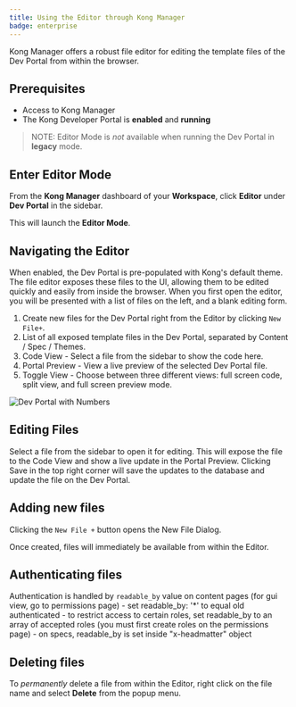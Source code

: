 ```yaml
---
title: Using the Editor through Kong Manager
badge: enterprise
---
```


Kong Manager offers a robust file editor for editing the template files of the Dev Portal from within the browser.

## Prerequisites

* Access to Kong Manager
* The Kong Developer Portal is **enabled** and **running**

>NOTE: Editor Mode is *not* available when running the Dev Portal in **legacy** mode.

## Enter Editor Mode

From the **Kong Manager** dashboard of your **Workspace**, click **Editor** under **Dev Portal** in the sidebar.

This will launch the **Editor Mode**.
## Navigating the Editor

When enabled, the Dev Portal is pre-populated with Kong's default theme. The file editor exposes these files to the UI, allowing them to be edited quickly and easily from inside the browser. When you first open the editor, you will be presented with a list of files on the left, and a blank editing form.

1. Create new files for the Dev Portal right from the Editor by clicking `New File+`.
1. List of all exposed template files in the Dev Portal, separated by Content / Spec / Themes.
1. Code View - Select a file from the sidebar to show the code here.
1. Portal Preview - View a live preview of the selected Dev Portal file.
1. Toggle View - Choose between three different views: full screen code, split view, and full screen preview mode.

![Dev Portal with Numbers](/assets/gateway/dev-portal/editor-mode-numbered.png)

## Editing Files

Select a file from the sidebar to open it for editing. This will expose the file to the Code View and show a live update in the Portal Preview. Clicking Save in the top right corner will save the updates to the database and update the file on the Dev Portal.

## Adding new files

Clicking the `New File +` button opens the New File Dialog.

Once created, files will immediately be available from within the Editor.

## Authenticating files

Authentication is handled by `readable_by` value on content pages (for gui view, go to permissions page)
    - set readable_by: '*' to equal old authenticated
    - to restrict access to certain roles, set readable_by to an array of accepted roles (you must first create roles on the permissions page)
    - on specs, readable_by is set inside "x-headmatter" object

## Deleting files

To _permanently_ delete a file from within the Editor, right click on the file name and select **Delete** from the popup menu.
